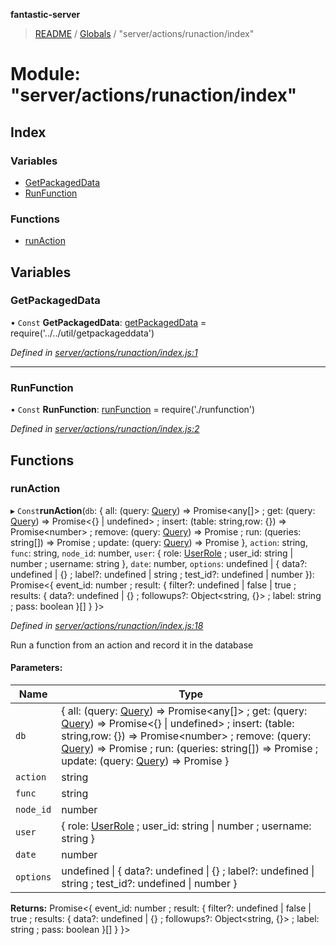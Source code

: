 **fantastic-server**

> [README](../README.md) / [Globals](../globals.md) / "server/actions/runaction/index"

# Module: "server/actions/runaction/index"

## Index

### Variables

* [GetPackagedData](_server_actions_runaction_index_.md#getpackageddata)
* [RunFunction](_server_actions_runaction_index_.md#runfunction)

### Functions

* [runAction](_server_actions_runaction_index_.md#runaction)

## Variables

### GetPackagedData

• `Const` **GetPackagedData**: [getPackagedData](_server_util_getpackageddata_.md#getpackageddata) = require('../../util/getpackageddata')

*Defined in [server/actions/runaction/index.js:1](https://github.com/besimorhino/project-fantastic/blob/a9b4b41/server/actions/runaction/index.js#L1)*

___

### RunFunction

• `Const` **RunFunction**: [runFunction](_server_actions_runaction_runfunction_index_.md#runfunction) = require('./runfunction')

*Defined in [server/actions/runaction/index.js:2](https://github.com/besimorhino/project-fantastic/blob/a9b4b41/server/actions/runaction/index.js#L2)*

## Functions

### runAction

▸ `Const`**runAction**(`db`: { all: (query: [Query](_packages_fantastic_utils_db_types_d_.md#query)) => Promise\<any[]> ; get: (query: [Query](_packages_fantastic_utils_db_types_d_.md#query)) => Promise\<{} \| undefined> ; insert: (table: string,row: {}) => Promise\<number> ; remove: (query: [Query](_packages_fantastic_utils_db_types_d_.md#query)) => Promise ; run: (queries: string[]) => Promise ; update: (query: [Query](_packages_fantastic_utils_db_types_d_.md#query)) => Promise  }, `action`: string, `func`: string, `node_id`: number, `user`: { role: [UserRole](_packages_fantastic_utils_types_d_.md#userrole) ; user_id: string \| number ; username: string  }, `date`: number, `options`: undefined \| { data?: undefined \| {} ; label?: undefined \| string ; test_id?: undefined \| number  }): Promise\<{ event_id: number ; result: { filter?: undefined \| false \| true ; results: { data?: undefined \| {} ; followups?: Object\<string, {}> ; label: string ; pass: boolean  }[]  }  }>

*Defined in [server/actions/runaction/index.js:18](https://github.com/besimorhino/project-fantastic/blob/a9b4b41/server/actions/runaction/index.js#L18)*

Run a function from an action and record it in the database

#### Parameters:

Name | Type |
------ | ------ |
`db` | { all: (query: [Query](_packages_fantastic_utils_db_types_d_.md#query)) => Promise\<any[]> ; get: (query: [Query](_packages_fantastic_utils_db_types_d_.md#query)) => Promise\<{} \| undefined> ; insert: (table: string,row: {}) => Promise\<number> ; remove: (query: [Query](_packages_fantastic_utils_db_types_d_.md#query)) => Promise ; run: (queries: string[]) => Promise ; update: (query: [Query](_packages_fantastic_utils_db_types_d_.md#query)) => Promise  } |
`action` | string |
`func` | string |
`node_id` | number |
`user` | { role: [UserRole](_packages_fantastic_utils_types_d_.md#userrole) ; user_id: string \| number ; username: string  } |
`date` | number |
`options` | undefined \| { data?: undefined \| {} ; label?: undefined \| string ; test_id?: undefined \| number  } |

**Returns:** Promise\<{ event_id: number ; result: { filter?: undefined \| false \| true ; results: { data?: undefined \| {} ; followups?: Object\<string, {}> ; label: string ; pass: boolean  }[]  }  }>

